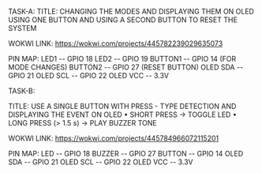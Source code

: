 TASK-A:
TITLE: CHANGING THE MODES AND DISPLAYING THEM ON OLED USING ONE BUTTON AND USING A SECOND BUTTON TO RESET THE SYSTEM

WOKWI LINK: https://wokwi.com/projects/445782239029635073

PIN MAP:
LED1 -- GPIO 18
LED2 -- GPIO 19
BUTTON1 -- GPIO 14 (FOR MODE CHANGES)
BUTTON2 -- GPIO 27 (RESET BUTTON)
OLED SDA -- GPIO 21
OLED SCL -- GPIO 22
OLED VCC -- 3.3V


TASK-B:

TITLE: USE A SINGLE BUTTON WITH PRESS - TYPE DETECTION AND DISPLAYING THE EVENT ON OLED
• SHORT PRESS → TOGGLE LED
• LONG PRESS (> 1.5 s) → PLAY BUZZER TONE

WOKWI LINK: https://wokwi.com/projects/445784966072115201

PIN MAP:
LED -- GPIO 18
BUZZER -- GPIO 27
BUTTON -- GPIO 14
OLED SDA -- GPIO 21
OLED SCL -- GPIO 22
OLED VCC -- 3.3V



